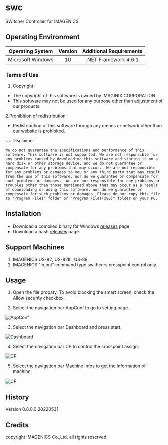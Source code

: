 # swc
SWitcher Controller for IMAGENICS

## Operating Environment
| Operating System  | Version          | Additional Requirements |
|:-----------------:|:----------------:|:-----------------------:|
| Microsoft Windows | 10               | .NET Framework 4.6.1    |

### Terms of Use
1. Copyright
+ The copyright of this software is owned by IMAGINIX CORPORATION.
+ This software may not be used for any purpose other than adjustment of our products.

2.Prohibition of redistribution
+ Redistribution of this software through any means or network other than our website is prohibited.

++ Disclaimer

```
We do not guarantee the specifications and performance of this software. This software is not supported. We are not responsible for any problems caused by downloading this software and storing it on a hard disk or other storage device, and we do not guarantee or compensate for any problems that may occur.  We are not responsible for any problems or damages to you or any third party that may result from the use of this software, nor do we guarantee or compensate for such problems or damages.  We are not responsible for any problems or troubles other than those mentioned above that may occur as a result of downloading or using this software, nor do we guarantee or compensate for such problems or damages. Please do not copy this file to "Program Files" folder or "Program Files(x86)" folder on your PC.
```

## Installation
- Download a compiled binary for Windows [releases](https://github.com/akiraoku/swc/releases/download/v1/swc.exe) page.
- Download a hash [releases](https://github.com/akiraoku/swc/releases/download/v1/swc.hash) page.

## Support Machines
1. IMAGENICS US-82, US-82IL, US-88.
2. IMAGENICS "in,out" command type swithcers crosspoint control only. 

## Usage

1. Open the file propaty. To avoid blocking the smart screen, check the Allow security checkbox.

2. Select the navigation bar AppConf to go to setting page.
<img src="https://github.com/akiraoku/swc/releases/download/v1/20220531_swc_page_5_1.png" alt="AppConf" title="AppConf">

3. Select the navigation bar Dashboard and press start.
<img src="https://github.com/akiraoku/swc/releases/download/v1/20220531_swc_page_1_2.png" alt="Dashboard" title="Dashboard">

4. Select the navigation bar CP to control the crosspoint assign.
<img src="https://github.com/akiraoku/swc/releases/download/v1/20220531_swc_page_2_1.png" alt="CP" title="CP">

5. Select the navigation bar Machine Infos to get the information of machine.
<img src="https://github.com/akiraoku/swc/releases/download/v1/20220531_swc_page_3_1.png" alt="CP" title="CP">

## History

Version 0.8.0.0 20220531

## Credits
copyright IMAGENICS Co.,Ltd. all rights reserved.

